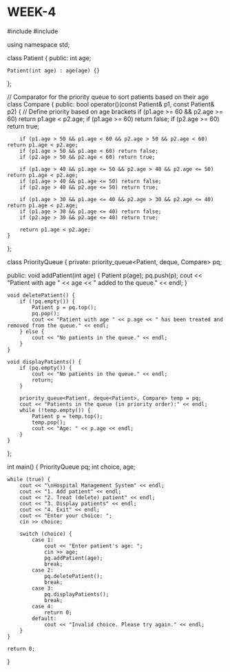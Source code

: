 # WEEK-4
#include <iostream>
#include <queue>

using namespace std;

class Patient {
public:
    int age;
    
    Patient(int age) : age(age) {}
};

// Comparator for the priority queue to sort patients based on their age
class Compare {
public:
    bool operator()(const Patient& p1, const Patient& p2) {
        // Define priority based on age brackets
        if (p1.age >= 60 && p2.age >= 60) return p1.age < p2.age;
        if (p1.age >= 60) return false;
        if (p2.age >= 60) return true;
        
        if (p1.age > 50 && p1.age < 60 && p2.age > 50 && p2.age < 60) return p1.age < p2.age;
        if (p1.age > 50 && p1.age < 60) return false;
        if (p2.age > 50 && p2.age < 60) return true;
        
        if (p1.age > 40 && p1.age <= 50 && p2.age > 40 && p2.age <= 50) return p1.age < p2.age;
        if (p1.age > 40 && p1.age <= 50) return false;
        if (p2.age > 40 && p2.age <= 50) return true;
        
        if (p1.age > 30 && p1.age <= 40 && p2.age > 30 && p2.age <= 40) return p1.age < p2.age;
        if (p1.age > 30 && p1.age <= 40) return false;
        if (p2.age > 30 && p2.age <= 40) return true;
        
        return p1.age < p2.age;
    }
};

class PriorityQueue {
private:
    priority_queue<Patient, deque<Patient>, Compare> pq;

public:
    void addPatient(int age) {
        Patient p(age);
        pq.push(p);
        cout << "Patient with age " << age << " added to the queue." << endl;
    }
    
    void deletePatient() {
        if (!pq.empty()) {
            Patient p = pq.top();
            pq.pop();
            cout << "Patient with age " << p.age << " has been treated and removed from the queue." << endl;
        } else {
            cout << "No patients in the queue." << endl;
        }
    }
    
    void displayPatients() {
        if (pq.empty()) {
            cout << "No patients in the queue." << endl;
            return;
        }
        
        priority_queue<Patient, deque<Patient>, Compare> temp = pq;
        cout << "Patients in the queue (in priority order):" << endl;
        while (!temp.empty()) {
            Patient p = temp.top();
            temp.pop();
            cout << "Age: " << p.age << endl;
        }
    }
};

int main() {
    PriorityQueue pq;
    int choice, age;
    
    while (true) {
        cout << "\nHospital Management System" << endl;
        cout << "1. Add patient" << endl;
        cout << "2. Treat (delete) patient" << endl;
        cout << "3. Display patients" << endl;
        cout << "4. Exit" << endl;
        cout << "Enter your choice: ";
        cin >> choice;
        
        switch (choice) {
            case 1:
                cout << "Enter patient's age: ";
                cin >> age;
                pq.addPatient(age);
                break;
            case 2:
                pq.deletePatient();
                break;
            case 3:
                pq.displayPatients();
                break;
            case 4:
                return 0;
            default:
                cout << "Invalid choice. Please try again." << endl;
        }
    }
    
    return 0;
}
